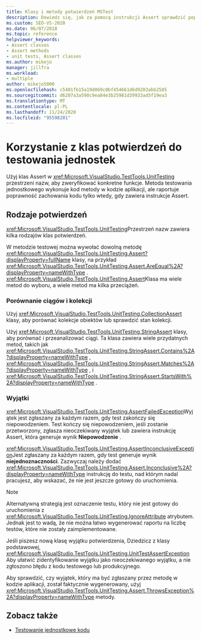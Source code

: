```yaml
---
title: Klasy i metody potwierdzeń MSTest
description: Dowiedz się, jak za pomocą instrukcji Assert sprawdzić poprawność działania kodu podczas testu jednostkowego kodu aplikacji.
ms.custom: SEO-VS-2020
ms.date: 06/07/2018
ms.topic: reference
helpviewer_keywords:
- Assert classes
- Assert methods
- unit tests, Assert classes
ms.author: mikejo
manager: jillfra
ms.workload:
- multiple
author: mikejo5000
ms.openlocfilehash: c5401fb15a19d069c0bf454661d6d9283abb2585
ms.sourcegitcommit: d6207a3a590c9ea84e3b25981d39933ad5f19ea3
ms.translationtype: MT
ms.contentlocale: pl-PL
ms.lasthandoff: 11/24/2020
ms.locfileid: "95598201"
---
```

# <a name="use-assert-classes-for-unit-testing"></a>Korzystanie z klas potwierdzeń do testowania jednostek

Użyj klas Assert w <xref:Microsoft.VisualStudio.TestTools.UnitTesting> przestrzeni nazw, aby zweryfikować konkretne funkcje. Metoda testowania jednostkowego wykonuje kod metody w kodzie aplikacji, ale raportuje poprawność zachowania kodu tylko wtedy, gdy zawiera instrukcje Assert.

## <a name="kinds-of-asserts"></a>Rodzaje potwierdzeń

<xref:Microsoft.VisualStudio.TestTools.UnitTesting>Przestrzeń nazw zawiera kilka rodzajów klas potwierdzeń.

W metodzie testowej można wywołać dowolną metodę <xref:Microsoft.VisualStudio.TestTools.UnitTesting.Assert?displayProperty=fullName> klasy, na przykład <xref:Microsoft.VisualStudio.TestTools.UnitTesting.Assert.AreEqual%2A?displayProperty=nameWithType> . <xref:Microsoft.VisualStudio.TestTools.UnitTesting.Assert>Klasa ma wiele metod do wyboru, a wiele metod ma kilka przeciążeń.

### <a name="compare-strings-and-collections"></a>Porównanie ciągów i kolekcji

Użyj <xref:Microsoft.VisualStudio.TestTools.UnitTesting.CollectionAssert> klasy, aby porównać kolekcje obiektów lub sprawdzić stan kolekcji.

Użyj <xref:Microsoft.VisualStudio.TestTools.UnitTesting.StringAssert> klasy, aby porównać i przeanalizować ciągi. Ta klasa zawiera wiele przydatnych metod, takich jak <xref:Microsoft.VisualStudio.TestTools.UnitTesting.StringAssert.Contains%2A?displayProperty=nameWithType> , <xref:Microsoft.VisualStudio.TestTools.UnitTesting.StringAssert.Matches%2A?displayProperty=nameWithType> , i <xref:Microsoft.VisualStudio.TestTools.UnitTesting.StringAssert.StartsWith%2A?displayProperty=nameWithType> .

### <a name="exceptions"></a>Wyjątki

<xref:Microsoft.VisualStudio.TestTools.UnitTesting.AssertFailedException>Wyjątek jest zgłaszany za każdym razem, gdy test zakończy się niepowodzeniem. Test kończy się niepowodzeniem, jeśli zostanie przetworzony, zgłasza nieoczekiwany wyjątek lub zawiera instrukcję Assert, która generuje wynik **Niepowodzenie** .

<xref:Microsoft.VisualStudio.TestTools.UnitTesting.AssertInconclusiveException>Jest zgłaszany za każdym razem, gdy test generuje wynik **niejednoznaczności**. Zazwyczaj należy dodać <xref:Microsoft.VisualStudio.TestTools.UnitTesting.Assert.Inconclusive%2A?displayProperty=nameWithType> instrukcję do testu, nad którym nadal pracujesz, aby wskazać, że nie jest jeszcze gotowy do uruchomienia.

> [!NOTE]
> Alternatywną strategią jest oznaczenie testu, który nie jest gotowy do uruchomienia z <xref:Microsoft.VisualStudio.TestTools.UnitTesting.IgnoreAttribute> atrybutem. Jednak jest to wadą, że nie można łatwo wygenerować raportu na liczbę testów, które nie zostały zaimplementowane.

Jeśli piszesz nową klasę wyjątku potwierdzenia, Dziedzicz z klasy podstawowej, <xref:Microsoft.VisualStudio.TestTools.UnitTesting.UnitTestAssertException> Aby ułatwić zidentyfikowanie wyjątku jako nieoczekiwanego wyjątku, a nie zgłoszono błędu z kodu testowego lub produkcyjnego.

Aby sprawdzić, czy wyjątek, który ma być zgłaszany przez metodę w kodzie aplikacji, został faktycznie wygenerowany, użyj <xref:Microsoft.VisualStudio.TestTools.UnitTesting.Assert.ThrowsException%2A?displayProperty=nameWithType> metody.

## <a name="see-also"></a>Zobacz także

- [Testowanie jednostkowe kodu](../test/unit-test-your-code.md)

